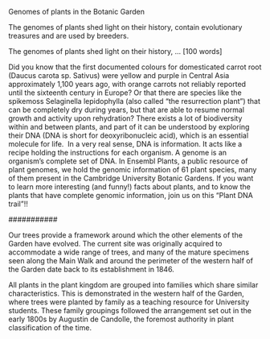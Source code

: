 
Genomes of plants in the Botanic Garden

The genomes of plants shed light on their history, contain evolutionary treasures and are used by breeders.

The genomes of plants shed light on their history, ... [100 words]


Did you know that the first documented colours for domesticated carrot root (Daucus carota sp. Sativus) were yellow and purple in Central Asia approximately 1,100 years ago, with orange carrots not reliably reported until the sixteenth century in Europe? Or that there are species like the spikemoss Selaginella lepidophylla (also called “the resurrection plant”) that can be completely dry during years, but that are able to resume normal growth and activity upon rehydration?
There exists a lot of biodiversity within and between plants, and part of it can be understood by exploring their DNA (DNA is short for deoxyribonucleic acid), which is an essential molecule for life.  In a very real sense, DNA is information. It acts like a recipe holding the instructions for each organism. A genome is an organism’s complete set of DNA.
In Ensembl Plants, a public resource of plant genomes, we hold the genomic information of 61 plant species, many of them present in the Cambridge University Botanic Gardens.
If you want to learn more interesting (and funny!) facts about plants, and to know the plants that have complete genomic information, join us on this “Plant DNA trail”!!

###########

Our trees provide a framework around which the other elements of the Garden have evolved. The current site was originally acquired to accommodate a wide range of trees, and many of the mature specimens seen along the Main Walk and around the perimeter of the western half of the Garden date back to its establishment in 1846. 

All plants in the plant kingdom are grouped into families which share similar characteristics. This is demonstrated in the western half of the Garden, where trees were planted by family as a teaching resource for University students. These family groupings followed the arrangement set out in the early 1800s by Augustin de Candolle, the foremost authority in plant classification of the time.

